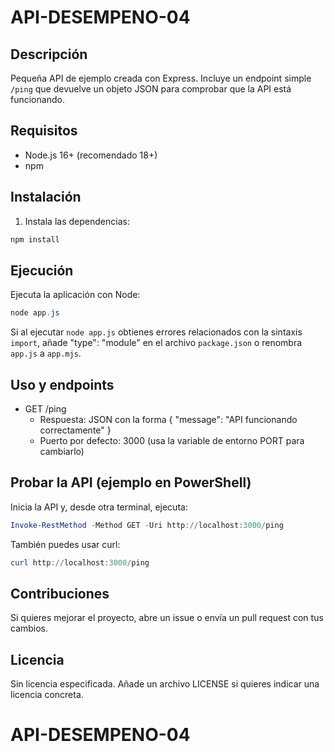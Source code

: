 # API-DESEMPENO-04

## Descripción

Pequeña API de ejemplo creada con Express. Incluye un endpoint simple `/ping` que devuelve un objeto JSON para comprobar que la API está funcionando.

## Requisitos

- Node.js 16+ (recomendado 18+)
- npm

## Instalación

1. Instala las dependencias:

```powershell
npm install
```

## Ejecución

Ejecuta la aplicación con Node:

```powershell
node app.js
```

Si al ejecutar `node app.js` obtienes errores relacionados con la sintaxis `import`, añade "type": "module" en el archivo `package.json` o renombra `app.js` a `app.mjs`.

## Uso y endpoints

- GET /ping
  - Respuesta: JSON con la forma { "message": "API funcionando correctamente" }
  - Puerto por defecto: 3000 (usa la variable de entorno PORT para cambiarlo)

## Probar la API (ejemplo en PowerShell)

Inicia la API y, desde otra terminal, ejecuta:

```powershell
Invoke-RestMethod -Method GET -Uri http://localhost:3000/ping
```

También puedes usar curl:

```powershell
curl http://localhost:3000/ping
```

## Contribuciones

Si quieres mejorar el proyecto, abre un issue o envía un pull request con tus cambios.

## Licencia

Sin licencia especificada. Añade un archivo LICENSE si quieres indicar una licencia concreta.

# API-DESEMPENO-04
